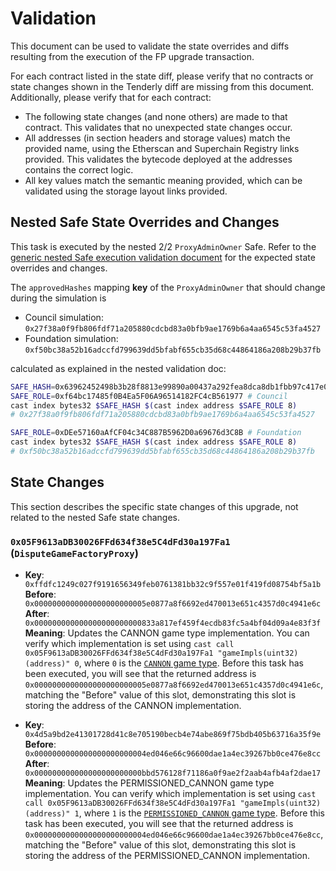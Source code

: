 # Validation

This document can be used to validate the state overrides and diffs resulting from the execution of the FP upgrade transaction.

For each contract listed in the state diff, please verify that no contracts or state changes shown in the Tenderly diff are missing from this document. Additionally, please verify that for each contract:

- The following state changes (and none others) are made to that contract. This validates that no unexpected state changes occur.
- All addresses (in section headers and storage values) match the provided name, using the Etherscan and Superchain Registry links provided. This validates the bytecode deployed at the addresses contains the correct logic.
- All key values match the semantic meaning provided, which can be validated using the storage layout links provided.

## Nested Safe State Overrides and Changes

This task is executed by the nested 2/2 `ProxyAdminOwner` Safe. Refer to the
[generic nested Safe execution validation document](../../../NESTED-VALIDATION.md)
for the expected state overrides and changes.

The `approvedHashes` mapping **key** of the `ProxyAdminOwner` that should change during the simulation is
- Council simulation: `0x27f38a0f9fb806fdf71a205880cdcbd83a0bfb9ae1769b6a4aa6545c53fa4527`
- Foundation simulation: `0xf50bc38a52b16adccfd799639dd5bfabf655cb35d68c44864186a208b29b37fb`

calculated as explained in the nested validation doc:
```sh
SAFE_HASH=0x63962452498b3b28f8813e99890a00437a292fea8dca8db1fbb97c417e082879 # "Nested hash:"
SAFE_ROLE=0xf64bc17485f0B4Ea5F06A96514182FC4cB561977 # Council
cast index bytes32 $SAFE_HASH $(cast index address $SAFE_ROLE 8)
# 0x27f38a0f9fb806fdf71a205880cdcbd83a0bfb9ae1769b6a4aa6545c53fa4527

SAFE_ROLE=0xDEe57160aAfCF04c34C887B5962D0a69676d3C8B # Foundation
cast index bytes32 $SAFE_HASH $(cast index address $SAFE_ROLE 8)
# 0xf50bc38a52b16adccfd799639dd5bfabf655cb35d68c44864186a208b29b37fb
```

## State Changes

This section describes the specific state changes of this upgrade, not related to the nested Safe state changes.

### `0x05F9613aDB30026FFd634f38e5C4dFd30a197Fa1` (`DisputeGameFactoryProxy`)

- **Key**: `0xffdfc1249c027f9191656349feb0761381bb32c9f557e01f419fd08754bf5a1b` <br/>
  **Before**: `0x0000000000000000000000005e0877a8f6692ed470013e651c4357d0c4941e6c` <br/>
  **After**: `0x000000000000000000000000833a817ef459f4ecdb83fc5a4bf04d09a4e83f3f` <br/>
  **Meaning**: Updates the CANNON game type implementation. You can verify which implementation is set using `cast call 0x05F9613aDB30026FFd634f38e5C4dFd30a197Fa1 "gameImpls(uint32)(address)" 0`, where `0` is the [`CANNON` game type](https://github.com/ethereum-optimism/optimism/blob/op-contracts/v1.4.0/packages/contracts-bedrock/src/dispute/lib/Types.sol#L28).
  Before this task has been executed, you will see that the returned address is `0x0000000000000000000000005e0877a8f6692ed470013e651c4357d0c4941e6c`, matching the "Before" value of this slot, demonstrating this slot is storing the address of the CANNON implementation.

- **Key**: `0x4d5a9bd2e41301728d41c8e705190becb4e74abe869f75bdb405b63716a35f9e` <br/>
  **Before**: `0x0000000000000000000000004ed046e66c96600dae1a4ec39267bb0ce476e8cc` <br/>
  **After**: `0x000000000000000000000000bbd576128f71186a0f9ae2f2aab4afb4af2dae17` <br/>
  **Meaning**: Updates the PERMISSIONED_CANNON game type implementation. You can verify which implementation is set using `cast call 0x05F9613aDB30026FFd634f38e5C4dFd30a197Fa1 "gameImpls(uint32)(address)" 1`, where `1` is the [`PERMISSIONED_CANNON` game type](https://github.com/ethereum-optimism/optimism/blob/op-contracts/v1.4.0/packages/contracts-bedrock/src/dispute/lib/Types.sol#L31).
  Before this task has been executed, you will see that the returned address is `0x0000000000000000000000004ed046e66c96600dae1a4ec39267bb0ce476e8cc`, matching the "Before" value of this slot, demonstrating this slot is storing the address of the PERMISSIONED_CANNON implementation.

